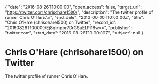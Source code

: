{
  "date": "2016-08-26T10:00:00", 
  "open_access": false, 
  "target_url": "https://twitter.com/chrisohare1500/", 
  "description": "The twitter profile of runner Chris O'Hare.\n", 
  "end_date": "2016-08-30T10:00:00Z", 
  "title": "Chris O'Hare (chrisohare1500) on Twitter", 
  "record_id": "20160826T100000/Ej8qimpbr7DrGSuELPI16w==", 
  "publisher": "twitter.com", 
  "start_date": "2016-08-26T10:00:00Z", 
  "subject": null
}

# Chris O'Hare (chrisohare1500) on Twitter

The twitter profile of runner Chris O'Hare.
